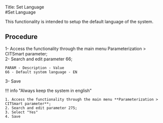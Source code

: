 Title: Set Language  
#Set Language  

This functionality is intended to  setup the default language of the system.  

## Procedure

1- Access the functionality through the main menu Parameterization > CITSmart parameter;   
2- Search and edit parameter 66;
    
    PARAM - Description - Value
    66 - Default system language - EN
    
3- Save  

!!! info "Always keep the system in english"  

    1. Access the functionality through the main menu **Parameterization > CITSmart parameter**;   
    2. Search and edit parameter 275;  
    3. Select "Yes"  
    4. Save  





